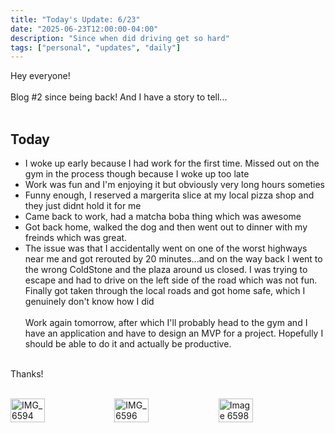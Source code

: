 ```yaml
---
title: "Today's Update: 6/23"
date: "2025-06-23T12:00:00-04:00"
description: "Since when did driving get so hard"
tags: ["personal", "updates", "daily"]
---
```


Hey everyone!<br /><br />
Blog #2 since being back! And I have a story to tell...<br /><br />
## Today<br />

* I woke up early because I had work for the first time. Missed out on the gym in the process though because I woke up too late
* Work was fun and I'm enjoying it but obviously very long hours someties
* Funny enough, I reserved a margerita slice at my local pizza shop and they just didnt hold it for me
* Came back to work, had a matcha boba thing which was awesome
* Got back home, walked the dog and then went out to dinner with my freinds which was great.
* The issue was that I accidentally went on one of the worst highways near me and got rerouted by 20 minutes...and on the way back I went to the wrong ColdStone and the plaza around us closed. I was trying to escape and had to drive on the left side of the road which was not fun. Finally got taken through the local roads and got home safe, which I genuinely don't know how I did
<br /><br />
Work again tomorrow, after which I'll probably head to the gym and I have an application and have to design an MVP for a project. Hopefully I should be able to do it and actually be productive. <br /><br />

Thanks! <br /><br />
<div style="display: flex; gap: 0;">
<img src="/photos/IMG_6594.JPG" alt="IMG_6594" style="width: 33%; height: auto;" />
<img src="/photos/IMG_6596.JPG" alt="IMG_6596" style="width: 33%; height: auto;" />
<img src="/photos/IMG_6598.JPG" alt="Image 6598" style="width: 33%; height: auto;" />

